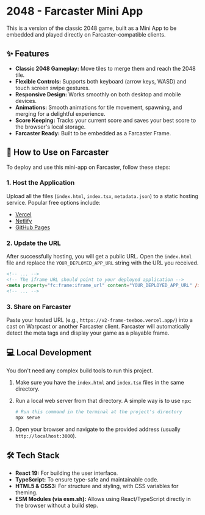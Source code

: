 # 2048 - Farcaster Mini App

This is a version of the classic 2048 game, built as a Mini App to be embedded and played directly on Farcaster-compatible clients.

## ✨ Features

-   **Classic 2048 Gameplay:** Move tiles to merge them and reach the 2048 tile.
-   **Flexible Controls:** Supports both keyboard (arrow keys, WASD) and touch screen swipe gestures.
-   **Responsive Design:** Works smoothly on both desktop and mobile devices.
-   **Animations:** Smooth animations for tile movement, spawning, and merging for a delightful experience.
-   **Score Keeping:** Tracks your current score and saves your best score to the browser's local storage.
-   **Farcaster Ready:** Built to be embedded as a Farcaster Frame.

## 🚀 How to Use on Farcaster

To deploy and use this mini-app on Farcaster, follow these steps:

### 1. Host the Application

Upload all the files (`index.html`, `index.tsx`, `metadata.json`) to a static hosting service. Popular free options include:
-   [Vercel](https://vercel.com/)
-   [Netlify](https://www.netlify.com/)
-   [GitHub Pages](https://pages.github.com/)

### 2. Update the URL

After successfully hosting, you will get a public URL. Open the `index.html` file and replace the `YOUR_DEPLOYED_APP_URL` string with the URL you received.

```html
<!-- ... -->
<!-- The iframe URL should point to your deployed application -->
<meta property="fc:frame:iframe_url" content="YOUR_DEPLOYED_APP_URL" />
<!-- ... -->
```

### 3. Share on Farcaster

Paste your hosted URL (e.g., `https://v2-frame-teeboo.vercel.app/`) into a cast on Warpcast or another Farcaster client. Farcaster will automatically detect the meta tags and display your game as a playable frame.

## 💻 Local Development

You don't need any complex build tools to run this project.

1.  Make sure you have the `index.html` and `index.tsx` files in the same directory.
2.  Run a local web server from that directory. A simple way is to use `npx`:

    ```bash
    # Run this command in the terminal at the project's directory
    npx serve
    ```

3.  Open your browser and navigate to the provided address (usually `http://localhost:3000`).

## 🛠️ Tech Stack

-   **React 19:** For building the user interface.
-   **TypeScript:** To ensure type-safe and maintainable code.
-   **HTML5 & CSS3:** For structure and styling, with CSS variables for theming.
-   **ESM Modules (via esm.sh):** Allows using React/TypeScript directly in the browser without a build step.
